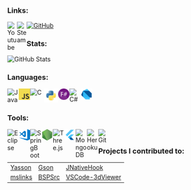 ### Links:
[<img align="left" title="Youtube" width="22px" src="https://cdn.jsdelivr.net/npm/simple-icons@v3/icons/youtube.svg">](https://www.youtube.com/channel/UCEN3i-ELXbeamHhk21RVaZQ)
[<img align="left" title="Steam" width="22px" src="https://seeklogo.com/images/S/steam-logo-73274B19E3-seeklogo.com.png">](https://steamcommunity.com/id/Degubi)
[![GitHub](https://img.shields.io/github/followers/degubi?label=follow&style=social)](https://github.com/degubi)

### Stats:
![GitHub Stats](https://github-readme-stats.vercel.app/api?username=degubi&show_icons=true&count_private=true&include_all_commits=true)

### Languages:
[<img align="left" width="26px" title="Java" src="https://i7.pngguru.com/preview/709/905/282/openjdk-java-virtual-machine-android-oracle-corporation-android.jpg">](https://openjdk.java.net/)
[<img align="left" width="26px" title="Javascript" src="https://raw.githubusercontent.com/github/explore/80688e429a7d4ef2fca1e82350fe8e3517d3494d/topics/javascript/javascript.png">](https://www.javascript.com/)
[<img align="left" width="32px" title="C" src="https://cdn.iconscout.com/icon/free/png-512/c-programming-569564.png">](https://www.cplusplus.com/)
[<img align="left" width="32px" title="Python" src="https://raw.githubusercontent.com/github/explore/80688e429a7d4ef2fca1e82350fe8e3517d3494d/topics/python/python.png">](https://www.python.org/)
[<img align="left" width="26px" title="F#" src="https://raw.githubusercontent.com/github/explore/80688e429a7d4ef2fca1e82350fe8e3517d3494d/topics/fsharp/fsharp.png">](https://fsharp.org/)
[<img align="left" width="26px" title="C#" src="https://upload.wikimedia.org/wikipedia/commons/thumb/7/7a/C_Sharp_logo.svg/932px-C_Sharp_logo.svg.png">](https://docs.microsoft.com/en-us/dotnet/csharp/)
[<img align="left" width="26px" title="Dart" src="https://raw.githubusercontent.com/github/explore/80688e429a7d4ef2fca1e82350fe8e3517d3494d/topics/dart/dart.png">](https://dart.dev/)
<br><br>

### Tools:
[<img align="left" width="26px" title="Eclipse" src="https://img.favpng.com/19/5/20/eclipse-computer-icons-integrated-development-environment-computer-software-png-favpng-MP7Mt60AUSbUv28tJZqBNPhmJ.jpg">](https://www.eclipse.org/downloads/)
[<img align="left" width="26px" title="VsCode" src="https://raw.githubusercontent.com/github/explore/80688e429a7d4ef2fca1e82350fe8e3517d3494d/topics/visual-studio-code/visual-studio-code.png">](https://code.visualstudio.com/)
[<img align="left" title="SpringBoot" width="26px" src="https://miro.medium.com/max/624/1*dwa1SCG85BAzQttURVUvrA.png">](https://spring.io/projects/spring-boot)
[<img align="left" title="NodeJS" width="26px" src="https://raw.githubusercontent.com/github/explore/80688e429a7d4ef2fca1e82350fe8e3517d3494d/topics/nodejs/nodejs.png">](https://nodejs.org/en/)
[<img align="left" title="Three.js" width="26px" src="https://user-images.githubusercontent.com/13366932/91737137-f5dd9d80-ebae-11ea-9a68-aa6088f73133.png">](https://threejs.org/)
[<img align="left" title="Flutter" width="26px" src="https://raw.githubusercontent.com/github/explore/80688e429a7d4ef2fca1e82350fe8e3517d3494d/topics/flutter/flutter.png">](https://flutter.dev/)
[<img align="left" title="MongoDB" width="26px" src="https://p1.hiclipart.com/preview/709/737/126/numix-circle-for-windows-mongodb-icon-png-icon.jpg">](https://www.mongodb.com/)
[<img align="left" title="Heroku" width="26px" src="https://image.flaticon.com/icons/png/512/873/873120.png">](https://www.heroku.com/)
[<img align="left" title="Git" width="26px" src="https://upload.wikimedia.org/wikipedia/commons/thumb/3/3f/Git_icon.svg/1024px-Git_icon.svg.png">](https://git-scm.com/)
<br>

### Projects I contributed to:
<table
  <tr>
    <td><a href="https://github.com/eclipse-ee4j/yasson">Yasson</a></td>
    <td><a href="https://github.com/google/gson/yasson">Gson</a></td>
    <td><a href="https://github.com/kwhat/jnativehook">JNativeHook</a></td>
  </tr>
  <tr>
    <td><a href="https://github.com/DmitriiShamrikov/mslinks">mslinks</a></td>
    <td><a href="https://github.com/ata4/bspsrc">BSPSrc</a></td>
    <td><a href="https://github.com/stef-levesque/vscode-3dviewer">VSCode-3dViewer</a></td>
  </tr>
</table>
